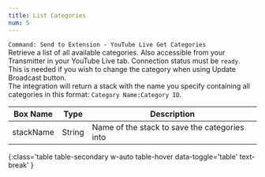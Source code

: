 ```yaml
---
title: List Categories
num: 5
---
```


`Command: Send to Extension - YouTube Live Get Categories`\
Retrieve a list of all available categories. Also accessible from your Transmitter in your YouTube Live tab. Connection status must be `ready`.\
This is needed if you wish to change the category when using Update Broadcast button.\
The integration will return a stack with the name you specify containing all categories in this format: `Category Name:Category ID`. 

| Box Name | Type | Description | 
|-------|--------|--------
|stackName|String|Name of the stack to save the categories into|
{:class='table table-secondary w-auto table-hover data-toggle='table' text-break' }






